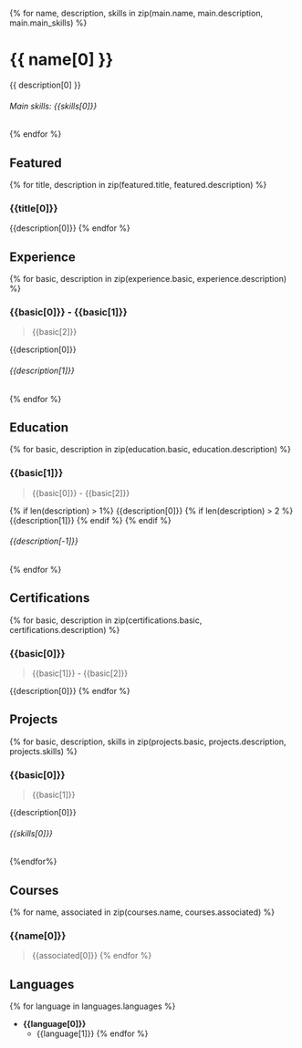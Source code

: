 {% for name, description, skills in zip(main.name, main.description, main.main_skills) %}
# {{ name[0] }} 
{{ description[0] }}
###### Main skills: {{skills[0]}}
{% endfor %}

## Featured
{% for title, description in zip(featured.title, featured.description) %}
### {{title[0]}}
{{description[0]}}
{% endfor %}

## Experience
{% for basic, description in zip(experience.basic, experience.description) %}
### {{basic[0]}} - {{basic[1]}}
> {{basic[2]}}

{{description[0]}}

###### {{description[1]}}
{% endfor %}

## Education
{% for basic, description in zip(education.basic, education.description) %}
### {{basic[1]}}
> {{basic[0]}} - {{basic[2]}}

{% if len(description) > 1%}
{{description[0]}}
{% if len(description) > 2 %}
{{description[1]}}
{% endif %}
{% endif %}
###### {{description[-1]}}
{% endfor %}

## Certifications
{% for basic, description in zip(certifications.basic, certifications.description) %}
### {{basic[0]}}
> {{basic[1]}} - {{basic[2]}}

{{description[0]}}
{% endfor %}

## Projects
{% for basic, description, skills in zip(projects.basic, projects.description, projects.skills) %}
### {{basic[0]}}
> {{basic[1]}}

{{description[0]}}
###### {{skills[0]}}
{%endfor%}

## Courses
{% for name, associated in zip(courses.name, courses.associated) %}
### {{name[0]}}
> {{associated[0]}}
{% endfor %}

## Languages
{% for language in languages.languages %}
- **{{language[0]}}**
  - {{language[1]}}
{% endfor %}
